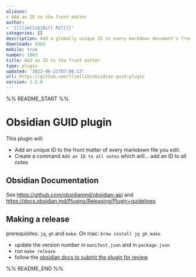 ```yaml
---
aliases:
- Add an ID to the front matter
author:
- '[[llimllib|Bill Mill]]'
categories: []
description: Add a globally unique ID to every markdown document's front matter
downloads: 4362
mobile: true
number: 1003
title: Add an ID to the front matter
type: plugin
updated: '2023-06-21T07:06:13'
url: https://github.com/llimllib/obsidian-guid-plugin
version: 1.2.0
---
```


%% README_START %%

# Obsidian GUID plugin

This plugin will:

-   Add an unique ID to the front matter of every markdown file you edit.
-   Create a command `Add an ID to all notes` which will... add an ID to all notes

## Obsidian Documentation

See https://github.com/obsidianmd/obsidian-api and https://docs.obsidian.md/Plugins/Releasing/Plugin+guidelines

## Making a release

prerequisites: `jq`, `gh` and `make`. On mac: `brew install jq gh make`

-   update the version number in `manifest.json` and in `package.json`
-   run `make release`
-   follow the [obsidian docs to submit the plugin for review](https://marcus.se.net/obsidian-plugin-docs/publishing/submit-your-plugin#step-2--submit-your-plugin-for-review)


%% README_END %%